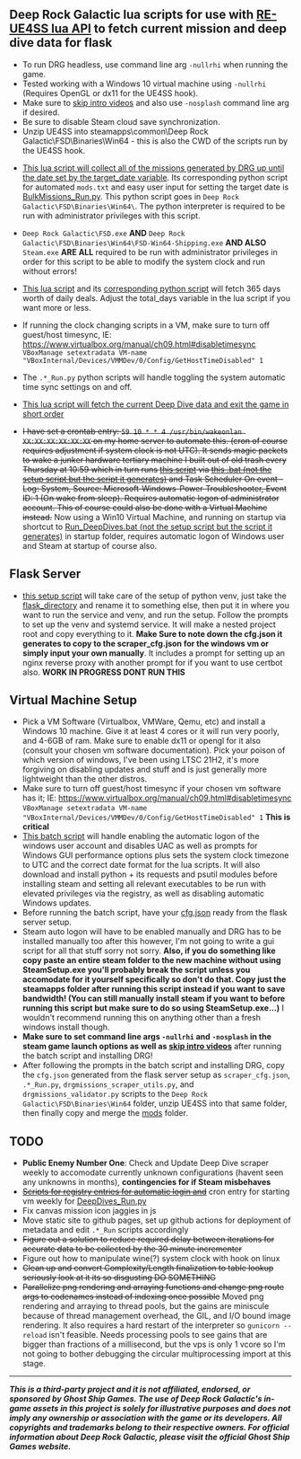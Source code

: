 ## **Deep Rock Galactic lua scripts for use with [RE-UE4SS lua API](https://github.com/UE4SS-RE/RE-UE4SS/) to fetch current mission and deep dive data for flask**

- To run DRG headless, use command line arg `-nullrhi` when running the game.
- Tested working with a Windows 10 virtual machine using `-nullrhi` (Requires OpenGL or dx11 for the UE4SS hook).
- Make sure to [skip intro videos](https://www.pcgamingwiki.com/wiki/Deep_Rock_Galactic#Skip_intro_videos) and also use `-nosplash` command line arg if desired.
- Be sure to disable Steam cloud save synchronization.
- Unzip UE4SS into steamapps\common\Deep Rock Galactic\FSD\Binaries\Win64 - this is also the CWD of the scripts run by the UE4SS hook.

* [This lua script will collect all of the missions generated by DRG up until the date set by the target_date variable](https://github.com/rolfosian/drgmissions/blob/main/mods/BulkMissionsScraper/Scripts/main.lua). Its corresponding python script for automated `mods.txt` and easy user input for setting the target date is [BulkMissions_Run.py](https://github.com/rolfosian/drgmissions/blob/main/BulkMissions_Run.py). This python script goes in `Deep Rock Galactic\FSD\Binaries\Win64\`. The python interpreter is required to be run with administrator privileges with this script.
- `Deep Rock Galactic\FSD.exe` **AND** `Deep Rock Galactic\FSD\Binaries\Win64\FSD-Win64-Shipping.exe` **AND ALSO** `Steam.exe` **ARE ALL** required to be run with administrator privileges in order for this script to be able to modify the system clock and run without errors!

- [This lua script](https://github.com/rolfosian/drgmissions/blob/main/mods/DailyDealsScraper/Scripts/main.lua) and its [corresponding python script](https://github.com/rolfosian/drgmissions/blob/main/DailyDeals_Run.py) will fetch 365 days worth of daily deals. Adjust the total_days variable in the lua script if you want more or less.

- If running the clock changing scripts in a VM, make sure to turn off guest/host timesync, IE: https://www.virtualbox.org/manual/ch09.html#disabletimesync `VBoxManage setextradata VM-name "VBoxInternal/Devices/VMMDev/0/Config/GetHostTimeDisabled" 1`

- The `.*_Run.py` python scripts will handle toggling the system automatic time sync settings on and off.

- [This lua script will fetch the current Deep Dive data and exit the game in short order](https://github.com/rolfosian/drgmissions/blob/main/mods/DeepDivesScraper/Scripts/main.lua)
- ~~I have set a crontab entry: `59 10 * * 4 /usr/bin/wakeonlan XX:XX:XX:XX:XX:XX` on my home server to automate this. (cron of course requires adjustment if system clock is not UTC). It sends magic packets to wake a junker hardware tertiary machine I built out of old trash every Thursday at 10:59 which in turn runs [this script](https://github.com/rolfosian/drgmissions/blob/main/DeepDives_Run.py) via [this .bat (not the setup script but the script it generates)](https://github.com/rolfosian/drgmissions/blob/main/vm_fresh_setup.bat#L176) and Task Scheduler On event - Log: System, Source: Microsoft-Windows-Power-Troubleshooter, Event ID: 1 (On wake from sleep). Requires automatic logon of administrator account. This of course could also be done with a Virtual Machine instead.~~ Now using a Win10 Virtual Machine, and running on startup via shortcut to [Run_DeepDives.bat (not the setup script but the script it generates)](https://github.com/rolfosian/drgmissions/blob/main/vm_fresh_setup.bat#L176) in startup folder, requires automatic logon of Windows user and Steam at startup of course also.

## **Flask Server**
- [this setup script](https://github.com/rolfosian/drgmissions/blob/main/flask/setup.py) will take care of the setup of python venv, just take the [flask_directory](https://github.com/rolfosian/drgmissions/blob/main/flask/) and rename it to something else, then put it in where you want to run the service and venv, and run the setup. Follow the prompts to set up the venv and systemd service. It will make a nested project root and copy everything to it. **Make Sure to note down the cfg.json it generates to copy to the scraper_cfg.json for the windows vm or simply input your own manually**. It includes a prompt for setting up an nginx reverse proxy with another prompt for if you want to use certbot also. **WORK IN PROGRESS DONT RUN THIS**

## **Virtual Machine Setup**
- Pick a VM Software (Virtualbox, VMWare, Qemu, etc) and install a Windows 10 machine. Give it at least 4 cores or it will run very poorly, and 4-6GB of ram. Make sure to enable dx11 or opengl for it also (consult your chosen vm software documentation). Pick your poison of which version of windows, I've been using LTSC 21H2, it's more forgiving on disabling updates and stuff and is just generally more lightweight than the other distros.
- Make sure to turn off guest/host timesync if your chosen vm software has it; IE: https://www.virtualbox.org/manual/ch09.html#disabletimesync `VBoxManage setextradata VM-name "VBoxInternal/Devices/VMMDev/0/Config/GetHostTimeDisabled" 1` **This is critical**
- [This batch script](https://github.com/rolfosian/drgmissions/blob/main/vm_fresh_setup.bat) will handle enabling the automatic logon of the windows user account and disables UAC as well as prompts for Windows GUI performance options plus sets the system clock timezone to UTC and the correct date format for the lua scripts. It will also download and install python + its requests and psutil modules before installing steam and setting all relevant executables to be run with elevated privileges via the registry, as well as disabling automatic Windows updates.
- Before running the batch script, have your [cfg.json](https://github.com/rolfosian/drgmissions/blob/main/flask/cfg.json) ready from the flask server setup.
- Steam auto logon will have to be enabled manually and DRG has to be installed manually too after this however, I'm not going to write a gui script for all that stuff sorry not sorry. **Also, if you do something like copy paste an entire steam folder to the new machine without using SteamSetup.exe you'll probably break the script unless you accomodate for it yourself specifically so don't do that. Copy just the steamapps folder after running this script instead if you want to save bandwidth! (You can still manually install steam if you want to before running this script but make sure to do so using SteamSetup.exe...)** I wouldn't recommend running this on anything other than a fresh windows install though.
- **Make sure to set command line args `-nullrhi` and `-nosplash` in the steam game launch options as well as [skip intro videos](https://www.pcgamingwiki.com/wiki/Deep_Rock_Galactic#Skip_intro_videos)** after running the batch script and installing DRG!
- After following the prompts in the batch script and installing DRG, copy the `cfg.json` generated from the flask server setup as `scraper_cfg.json`, `.*_Run.py`, `drgmissions_scraper_utils.py`, and `drgmissions_validator.py` scripts to the `Deep Rock Galactic\FSD\Binaries\Win64` folder, unzip UE4SS into that same folder, then finally copy and merge the [mods](https://github.com/rolfosian/drgmissions/tree/main/mods) folder.

## **TODO**
- **Public Enemy Number One**: Check and Update Deep Dive scraper weekly to accomodate currently unknown configurations (havent seen any unknowns in months), **contingencies for if Steam misbehaves**
- ~~[Scripts for registry entries for automatic login and](https://github.com/rolfosian/drgmissions/blob/main/vm_fresh_setup.bat)~~ cron entry for starting vm weekly for [DeepDives_Run.py](https://github.com/rolfosian/drgmissions/blob/main/DeepDives_Run.py)
- Fix canvas mission icon jaggies in js
- Move static site to github pages, set up github actions for deployment of metadata and edit `.*_Run` scripts accordingly
- ~~Figure out a solution to reduce required delay between iterations for accurate data to be collected by the 30 minute incrementer~~
- Figure out how to manipulate wine(?) system clock with hook on linux
- ~~Clean up and convert Complexity/Length finalization to table lookup seriously look at it its so disgusting DO SOMETHING~~
- ~~Parallelize png rendering and arraying functions and change png route args to codenames instead of indexing once possible~~ Moved png rendering and arraying to thread pools, but the gains are miniscule because of thread management overhead, the GIL, and I/O bound image rendering. It also requires a hard restart of the interpreter so `gunicorn --reload` isn't feasible. Needs processing pools to see gains that are bigger than fractions of a millisecond, but the vps is only 1 vcore so I'm not going to bother debugging the circular multiprocessing import at this stage.

-------------------------------------------------------------------------------------------
***This is a third-party project and it is not affiliated, endorsed, or sponsored by Ghost Ship Games. The use of Deep Rock Galactic's in-game assets in this project is solely for illustrative purposes and does not imply any ownership or association with the game or its developers. All copyrights and trademarks belong to their respective owners. For official information about Deep Rock Galactic, please visit the official Ghost Ship Games website.***
